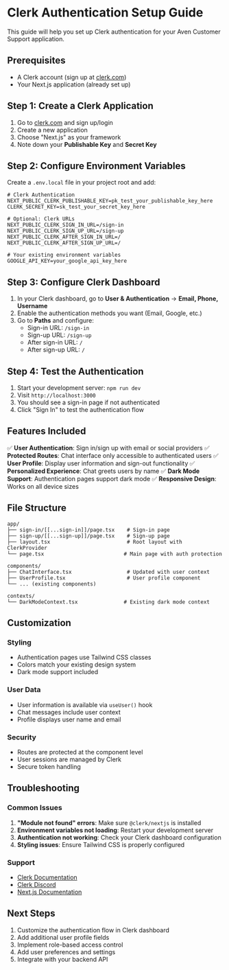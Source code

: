 # Clerk Authentication Setup Guide

This guide will help you set up Clerk authentication for your Aven Customer Support application.

## Prerequisites

- A Clerk account (sign up at [clerk.com](https://clerk.com))
- Your Next.js application (already set up)

## Step 1: Create a Clerk Application

1. Go to [clerk.com](https://clerk.com) and sign up/login
2. Create a new application
3. Choose "Next.js" as your framework
4. Note down your **Publishable Key** and **Secret Key**

## Step 2: Configure Environment Variables

Create a `.env.local` file in your project root and add:

```env
# Clerk Authentication
NEXT_PUBLIC_CLERK_PUBLISHABLE_KEY=pk_test_your_publishable_key_here
CLERK_SECRET_KEY=sk_test_your_secret_key_here

# Optional: Clerk URLs
NEXT_PUBLIC_CLERK_SIGN_IN_URL=/sign-in
NEXT_PUBLIC_CLERK_SIGN_UP_URL=/sign-up
NEXT_PUBLIC_CLERK_AFTER_SIGN_IN_URL=/
NEXT_PUBLIC_CLERK_AFTER_SIGN_UP_URL=/

# Your existing environment variables
GOOGLE_API_KEY=your_google_api_key_here
```

## Step 3: Configure Clerk Dashboard

1. In your Clerk dashboard, go to **User & Authentication** → **Email, Phone, Username**
2. Enable the authentication methods you want (Email, Google, etc.)
3. Go to **Paths** and configure:
   - Sign-in URL: `/sign-in`
   - Sign-up URL: `/sign-up`
   - After sign-in URL: `/`
   - After sign-up URL: `/`

## Step 4: Test the Authentication

1. Start your development server: `npm run dev`
2. Visit `http://localhost:3000`
3. You should see a sign-in page if not authenticated
4. Click "Sign In" to test the authentication flow

## Features Included

✅ **User Authentication**: Sign in/sign up with email or social providers
✅ **Protected Routes**: Chat interface only accessible to authenticated users
✅ **User Profile**: Display user information and sign-out functionality
✅ **Personalized Experience**: Chat greets users by name
✅ **Dark Mode Support**: Authentication pages support dark mode
✅ **Responsive Design**: Works on all device sizes

## File Structure

```
app/
├── sign-in/[[...sign-in]]/page.tsx    # Sign-in page
├── sign-up/[[...sign-up]]/page.tsx    # Sign-up page
├── layout.tsx                         # Root layout with ClerkProvider
└── page.tsx                          # Main page with auth protection

components/
├── ChatInterface.tsx                  # Updated with user context
├── UserProfile.tsx                    # User profile component
└── ... (existing components)

contexts/
└── DarkModeContext.tsx               # Existing dark mode context
```

## Customization

### Styling
- Authentication pages use Tailwind CSS classes
- Colors match your existing design system
- Dark mode support included

### User Data
- User information is available via `useUser()` hook
- Chat messages include user context
- Profile displays user name and email

### Security
- Routes are protected at the component level
- User sessions are managed by Clerk
- Secure token handling

## Troubleshooting

### Common Issues

1. **"Module not found" errors**: Make sure `@clerk/nextjs` is installed
2. **Environment variables not loading**: Restart your development server
3. **Authentication not working**: Check your Clerk dashboard configuration
4. **Styling issues**: Ensure Tailwind CSS is properly configured

### Support

- [Clerk Documentation](https://clerk.com/docs)
- [Clerk Discord](https://discord.gg/clerk)
- [Next.js Documentation](https://nextjs.org/docs)

## Next Steps

1. Customize the authentication flow in Clerk dashboard
2. Add additional user profile fields
3. Implement role-based access control
4. Add user preferences and settings
5. Integrate with your backend API 